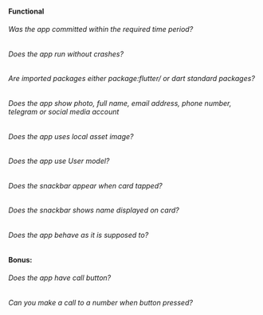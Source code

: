 #### Functional

###### Was the app committed within the required time period?

###### Does the app run without crashes?

###### Are imported packages either package:flutter/ or dart standard packages?

###### Does the app show photo, full name, email address, phone number, telegram or social media account

###### Does the app uses local asset image?

###### Does the app use User model?

###### Does the snackbar appear when card tapped?

###### Does the snackbar shows name displayed on card?

###### Does the app behave as it is supposed to?

#### Bonus:

###### Does the app have call button?

###### Can you make a call to a number when button pressed?
